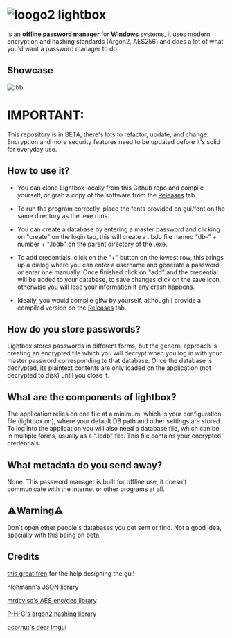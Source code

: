 # ![loogo2](https://github.com/javelin0x/lightbox/assets/162154063/1948ee9d-aa36-464f-8fdc-f8d787981e25) lightbox 
is an **offline password manager** for **Windows** systems, it uses modern encryption and hashing standards (Argon2, AES256) and does a lot of what you'd want a password manager to do.
## Showcase
![lbb](https://github.com/javelin0x/lightbox/assets/162154063/622a2ae6-c5a5-4cc4-811b-7208197b6a04)

# IMPORTANT:
This repository is in BETA, there's lots to refactor, update, and change. Encryption and more security features need to be updated before it's solid for everyday use.



## How to use it?
* You can clone Lightbox locally from this Github repo and compile yourself, or grab a copy of the software from the [Releases](https://github.com/javelin0x/lightbox/releases/) tab.

- To run the program correctly, place the fonts provided on gui/font on the same directory as the .exe runs. 

- You can create a database by entering a master password and clicking on "create" on the login tab, this will create a .lbdb file named "db-" + number + ".lbdb" on the parent directory of the .exe. 

- To add credentials, click on the "+" button on the lowest row, this brings up a dialog where you can enter a username and generate a password, or enter one manually. Once finished click on "add" and the credential will be added to your database, to save changes click on the save icon, otherwise you will lose your information if any crash happens.

- Ideally, you would compile glfw by yourself, although I provide a compiled version on the [Releases](https://github.com/javelin0x/lightbox/releases/) tab.

## How do you store passwords?
Lightbox stores passwords in different forms, but the general approach is creating an encrypted file which you will decrypt when you log in with your master password corresponding to that database. Once the database is decrypted, its plaintext contents are only loaded on the application (not decrypted to disk) until you close it.

## What are the components of lightbox?
The application relies on one file at a minimum, which is your configuration file (lightbox.on), where your default DB path and other settings are stored. To log into the application you will also need a database file, which can be in multiple forms, usually as a ".lbdb" file. This file contains your encrypted credentials. 

## What metadata do you send away?
None. This password manager is built for offline use, it doesn't communicate with the internet or other programs at all.

## ⚠️Warning⚠️
Don't open other people's databases you get sent or find. Not a good idea, specially with this being on beta.

## Credits
[this great fren](https://github.com/oiyl) for the help designing the gui!

[nlohmann's JSON library](https://github.com/nlohmann)

[mrdcvlsc's AES enc/dec library](https://github.com/mrdcvlsc)

[P-H-C's argon2 hashing library](https://github.com/P-H-C/phc-winner-argon2)

[ocornut's dear imgui](https://github.com/ocornut/imgui/)
